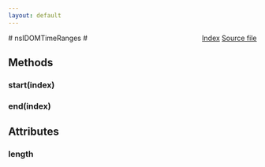 ```yaml
---
layout: default
---
```

<div class='links' style='float:right'><a href="../index.html">Index</a>
<a href="http://dxr.mozilla.org/mozilla-central/source/dom/interfaces/html/nsIDOMTimeRanges.idl">Source file</a>
</div>
# nsIDOMTimeRanges #

## Methods ##

### start(index) ###

### end(index) ###

## Attributes ##

### length ###
